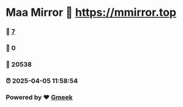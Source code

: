 # Maa Mirror :link: https://mmirror.top 
### :page_facing_up: [7](https://mmirror.top/tag.html) 
### :speech_balloon: 0 
### :hibiscus: 20538 
### :alarm_clock: 2025-04-05 11:58:54 
### Powered by :heart: [Gmeek](https://github.com/Meekdai/Gmeek)
